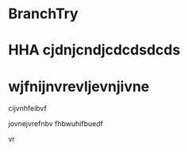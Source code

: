 # BranchTry
# HHA cjdnjcndjcdcdsdcds
# wjfnijnvrevljevnjivne

cijvnhfeibvf

jovnejvrefnbv
fhbwuhifbuedf


vr
